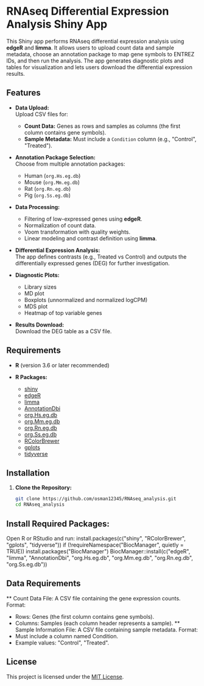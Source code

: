 # RNAseq Differential Expression Analysis Shiny App

This Shiny app performs RNAseq differential expression analysis using **edgeR** and **limma**. It allows users to upload count data and sample metadata, choose an annotation package to map gene symbols to ENTREZ IDs, and then run the analysis. The app generates diagnostic plots and tables for visualization and lets users download the differential expression results.

## Features

- **Data Upload:**  
  Upload CSV files for:
  - **Count Data:** Genes as rows and samples as columns (the first column contains gene symbols).
  - **Sample Metadata:** Must include a `Condition` column (e.g., "Control", "Treated").

- **Annotation Package Selection:**  
  Choose from multiple annotation packages:
  - Human (`org.Hs.eg.db`)
  - Mouse (`org.Mm.eg.db`)
  - Rat (`org.Rn.eg.db`)
  - Pig (`org.Ss.eg.db`)

- **Data Processing:**  
  - Filtering of low-expressed genes using **edgeR**.
  - Normalization of count data.
  - Voom transformation with quality weights.
  - Linear modeling and contrast definition using **limma**.

- **Differential Expression Analysis:**  
  The app defines contrasts (e.g., Treated vs Control) and outputs the differentially expressed genes (DEG) for further investigation.

- **Diagnostic Plots:**  
  - Library sizes
  - MD plot
  - Boxplots (unnormalized and normalized logCPM)
  - MDS plot
  - Heatmap of top variable genes

- **Results Download:**  
  Download the DEG table as a CSV file.

## Requirements

- **R** (version 3.6 or later recommended)

- **R Packages:**
  - [shiny](https://cran.r-project.org/package=shiny)
  - [edgeR](https://bioconductor.org/packages/edgeR/)
  - [limma](https://bioconductor.org/packages/limma/)
  - [AnnotationDbi](https://bioconductor.org/packages/AnnotationDbi/)
  - [org.Hs.eg.db](https://bioconductor.org/packages/org.Hs.eg.db/)
  - [org.Mm.eg.db](https://bioconductor.org/packages/org.Mm.eg.db/)
  - [org.Rn.eg.db](https://bioconductor.org/packages/org.Rn.eg.db/)
  - [org.Ss.eg.db](https://bioconductor.org/packages/org.Ss.eg.db/)
  - [RColorBrewer](https://cran.r-project.org/package=RColorBrewer)
  - [gplots](https://cran.r-project.org/package=gplots)
  - [tidyverse](https://www.tidyverse.org/)

## Installation

1. **Clone the Repository:**

   ```bash
   git clone https://github.com/osman12345/RNAseq_analysis.git
   cd RNAseq_analysis

## Install Required Packages:
Open R or RStudio and run:
install.packages(c("shiny", "RColorBrewer", "gplots", "tidyverse"))
if (!requireNamespace("BiocManager", quietly = TRUE))
    install.packages("BiocManager")
BiocManager::install(c("edgeR", "limma", "AnnotationDbi", 
                         "org.Hs.eg.db", "org.Mm.eg.db", 
                         "org.Rn.eg.db", "org.Ss.eg.db"))
## Data Requirements
** Count Data File:
A CSV file containing the gene expression counts.
Format:

- Rows: Genes (the first column contains gene symbols).
- Columns: Samples (each column header represents a sample).
** Sample Information File:
A CSV file containing sample metadata.
Format:
- Must include a column named Condition.
- Example values: "Control", "Treated".
## License
This project is licensed under the [MIT License](https://opensource.org/license/mit). 


